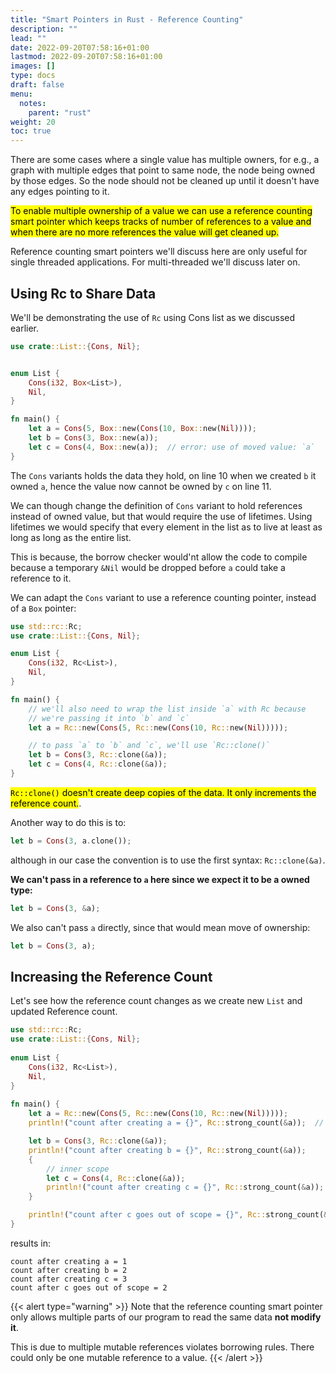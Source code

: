 ```yaml
---
title: "Smart Pointers in Rust - Reference Counting"
description: ""
lead: ""
date: 2022-09-20T07:58:16+01:00
lastmod: 2022-09-20T07:58:16+01:00
images: []
type: docs
draft: false
menu: 
  notes:
    parent: "rust"
weight: 20
toc: true
---
```


There are some cases where a single value has multiple owners, for e.g., a graph with multiple edges that point to same node, the node being owned by those edges. So the node should not be cleaned up until it doesn't have any edges pointing to it.

<mark class="v">To enable multiple ownership of a value we can use a reference counting smart pointer which keeps tracks of number of references to a value and when there are no more references the value will get cleaned up.</mark>

Reference counting smart pointers we'll discuss here are only useful for single threaded applications. For multi-threaded we'll discuss later on.

## Using Rc to Share Data
We'll be demonstrating the use of `Rc` using Cons list as we discussed earlier.

```rust
use crate::List::{Cons, Nil};


enum List {
    Cons(i32, Box<List>),
    Nil,
}

fn main() {
    let a = Cons(5, Box::new(Cons(10, Box::new(Nil))));
    let b = Cons(3, Box::new(a));
    let c = Cons(4, Box::new(a));  // error: use of moved value: `a`
}
```

The `Cons` variants holds the data they hold, on line 10 when we created `b` it owned `a`, hence the value now cannot be owned by `c` on line 11.

We can though change the definition of `Cons` variant to hold references instead of owned value, but that would require the use of lifetimes. Using lifetimes we would specify that every element in the list as to live at least as long as long as the entire list.

This is because, the borrow checker would'nt allow the code to compile because a temporary `&Nil` would be dropped before `a` could take a reference to it.

We can adapt the `Cons` variant to use a reference counting pointer, instead of a `Box` pointer:

```rust
use std::rc::Rc;
use crate::List::{Cons, Nil};

enum List {
    Cons(i32, Rc<List>),
    Nil,
}

fn main() {
    // we'll also need to wrap the list inside `a` with Rc because 
    // we're passing it into `b` and `c` 
    let a = Rc::new(Cons(5, Rc::new(Cons(10, Rc::new(Nil)))));

    // to pass `a` to `b` and `c`, we'll use `Rc::clone()`
    let b = Cons(3, Rc::clone(&a));
    let c = Cons(4, Rc::clone(&a));  
}
```

<mark class="v">`Rc::clone()` doesn't create deep copies of the data. It only increments the reference count.</mark>.

Another way to do this is to:

```rust
let b = Cons(3, a.clone());
```

although in our case the convention is to use the first syntax: `Rc::clone(&a)`.

**We can't pass in a reference to `a` here since we expect it to be a owned type:**

```rust
let b = Cons(3, &a);
```

We also can't pass `a` directly, since that would mean move of ownership:

```rust
let b = Cons(3, a);
```

## Increasing the Reference Count
Let's see how the reference count changes as we create new `List` and updated Reference count.
```rust
use std::rc::Rc;
use crate::List::{Cons, Nil};
 
enum List {
    Cons(i32, Rc<List>),
    Nil,
}
 
fn main() {
    let a = Rc::new(Cons(5, Rc::new(Cons(10, Rc::new(Nil)))));
    println!("count after creating a = {}", Rc::strong_count(&a));  // not weak count

    let b = Cons(3, Rc::clone(&a));
    println!("count after creating b = {}", Rc::strong_count(&a));
    {
        // inner scope
        let c = Cons(4, Rc::clone(&a));
        println!("count after creating c = {}", Rc::strong_count(&a));
    }

    println!("count after c goes out of scope = {}", Rc::strong_count(&a));
}
```

results in:

```text
count after creating a = 1
count after creating b = 2
count after creating c = 3
count after c goes out of scope = 2
```

{{< alert type="warning" >}}
Note that the reference counting smart pointer only allows multiple parts of our program to read the same data **not modify it**.

This is due to multiple mutable references violates borrowing rules. There could only be one mutable reference to a value.
{{< /alert >}} 

